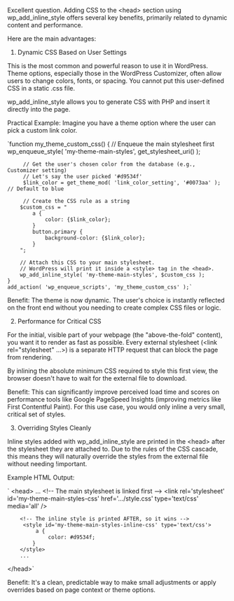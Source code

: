 
Excellent question. Adding CSS to the &lt;head> section using wp_add_inline_style offers several key benefits, primarily related
  to dynamic content and performance.

  Here are the main advantages:

  1. Dynamic CSS Based on User Settings

  This is the most common and powerful reason to use it in WordPress. Theme options, especially those in the WordPress
  Customizer, often allow users to change colors, fonts, or spacing. You cannot put this user-defined CSS in a static .css
  file.

  wp_add_inline_style allows you to generate CSS with PHP and insert it directly into the page.

  Practical Example: Imagine you have a theme option where the user can pick a custom link color.

 `function my_theme_custom_css() {
         // Enqueue the main stylesheet first
         wp_enqueue_style( 'my-theme-main-styles', get_stylesheet_uri() );
    
         // Get the user's chosen color from the database (e.g., Customizer setting)
         // Let's say the user picked '#d9534f'
         $link_color = get_theme_mod( 'link_color_setting', '#0073aa' ); // Default to blue
     
         // Create the CSS rule as a string
        $custom_css = "
            a {
                color: {$link_color};
            }
            button.primary {
                background-color: {$link_color};
            }
        ";
    
        // Attach this CSS to your main stylesheet.
        // WordPress will print it inside a <style> tag in the <head>.
        wp_add_inline_style( 'my-theme-main-styles', $custom_css );
    }
    add_action( 'wp_enqueue_scripts', 'my_theme_custom_css' );`

  Benefit: The theme is now dynamic. The user's choice is instantly reflected on the front end without you needing to create
  complex CSS files or logic.

  2. Performance for Critical CSS

  For the initial, visible part of your webpage (the "above-the-fold" content), you want it to render as fast as possible.
  Every external stylesheet (&lt;link rel="stylesheet" ...>) is a separate HTTP request that can block the page from rendering.

  By inlining the absolute minimum CSS required to style this first view, the browser doesn't have to wait for the external
  file to download.

  Benefit: This can significantly improve perceived load time and scores on performance tools like Google PageSpeed Insights
  (improving metrics like First Contentful Paint). For this use case, you would only inline a very small, critical set of
  styles.

  3. Overriding Styles Cleanly

  Inline styles added with wp_add_inline_style are printed in the &lt;head> after the stylesheet they are attached to. Due to the
  rules of the CSS cascade, this means they will naturally override the styles from the external file without needing
  !important.

  Example HTML Output:

   `  &lt;head>
         ...
         &lt;!-- The main stylesheet is linked first -->
         &lt;link rel='stylesheet' id='my-theme-main-styles-css' href='.../style.css' type='text/css' media='all' />
     
        <!-- The inline style is printed AFTER, so it wins -->
         <style id='my-theme-main-styles-inline-css' type='text/css'>
             a {
                 color: #d9534f;
            }
        </style>
        ...
   &lt;/head>`

  Benefit: It's a clean, predictable way to make small adjustments or apply overrides based on page context or theme options.
